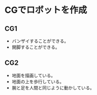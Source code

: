 # CGでロボットを作成

## CG1
- バンザイすることができる。
- 開脚することができる。

## CG2
- 地面を描画している。
- 地面の上を歩行している。
- 腕と足を人間と同じように動かしている。

